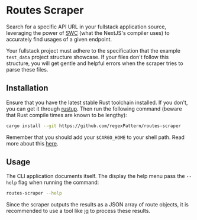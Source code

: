 # Routes Scraper

Search for a specific API URL in your fullstack application source, leveraging the power of [SWC](https://github.com/swc-project/swc) (what the NextJS's compiler uses) to accurately find usages of a given endpoint.

Your fullstack project must adhere to the specification that the example `test_data` project structure showcase. If your files don't follow this structure, you will get gentle and helpful errors when the scraper tries to parse these files.

## Installation

Ensure that you have the latest stable Rust toolchain installed. If you don't, you can get it through [rustup](https://rustup.rs/). Then run the following command (beware that Rust compile times are known to be lengthy):

```sh
cargo install --git https://github.com/regexPattern/routes-scraper
```

Remember that you should add your `$CARGO_HOME` to your shell path. Read more about this [here](https://rust-lang.github.io/rustup/installation/index.html).

## Usage 

The CLI application documents itself. The display the help menu pass the `--help` flag when running the command:

```sh
routes-scraper --help
```

Since the scraper outputs the results as a JSON array of route objects, it is recommended to use a tool like [jq](https://github.com/jqlang/jq) to process these results.
